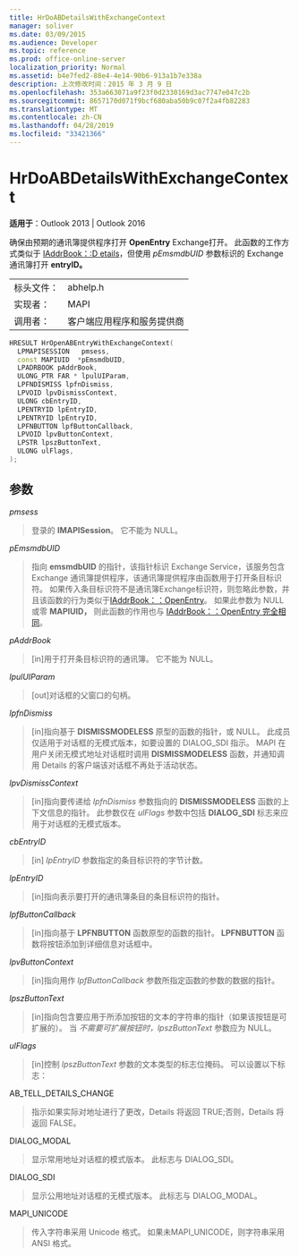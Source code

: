 ```yaml
---
title: HrDoABDetailsWithExchangeContext
manager: soliver
ms.date: 03/09/2015
ms.audience: Developer
ms.topic: reference
ms.prod: office-online-server
localization_priority: Normal
ms.assetid: b4e7fed2-88e4-4e14-90b6-913a1b7e338a
description: 上次修改时间：2015 年 3 月 9 日
ms.openlocfilehash: 353a663071a9f23f0d2330169d3ac7747e047c2b
ms.sourcegitcommit: 8657170d071f9bcf680aba50b9c07f2a4fb82283
ms.translationtype: MT
ms.contentlocale: zh-CN
ms.lasthandoff: 04/28/2019
ms.locfileid: "33421366"
---
```

# <a name="hrdoabdetailswithexchangecontext"></a>HrDoABDetailsWithExchangeContext

  
  
**适用于**：Outlook 2013 | Outlook 2016 
  
确保由预期的通讯簿提供程序打开 **OpenEntry** Exchange打开。 此函数的工作方式类似于 [IAddrBook：:D etails](iaddrbook-details.md)，但使用 _pEmsmdbUID_ 参数标识的 Exchange 通讯簿打开 **entryID。** 
  
|||
|:-----|:-----|
|标头文件：  <br/> |abhelp.h  <br/> |
|实现者：  <br/> |MAPI  <br/> |
|调用者：  <br/> |客户端应用程序和服务提供商  <br/> |
   
```cpp
HRESULT HrOpenABEntryWithExchangeContext(
  LPMAPISESSION   pmsess,
  const MAPIUID  *pEmsmdbUID,
  LPADRBOOK pAddrBook,
  ULONG_PTR FAR * lpulUIParam,
  LPFNDISMISS lpfnDismiss,
  LPVOID lpvDismissContext,
  ULONG cbEntryID,
  LPENTRYID lpEntryID,
  LPENTRYID lpEntryID,
  LPFNBUTTON lpfButtonCallback,
  LPVOID lpvButtonContext,
  LPSTR lpszButtonText,
  ULONG ulFlags,
);
```

## <a name="parameters"></a>参数

 _pmsess_
  
> 登录的 **IMAPISession**。 它不能为 NULL。
    
 _pEmsmdbUID_
  
> 指向 **emsmdbUID** 的指针，该指针标识 Exchange Service，该服务包含 Exchange 通讯簿提供程序，该通讯簿提供程序由函数用于打开条目标识符。 如果传入条目标识符不是通讯簿Exchange标识符，则忽略此参数，并且该函数的行为类似于[IAddrBook：：OpenEntry](iaddrbook-openentry.md)。 如果此参数为 NULL 或零 **MAPIUID，** 则此函数的作用也与 [IAddrBook：：OpenEntry 完全相同](iaddrbook-openentry.md)。 
    
 _pAddrBook_
  
> [in]用于打开条目标识符的通讯簿。 它不能为 NULL。
    
 _lpulUIParam_
  
> [out]对话框的父窗口的句柄。
    
 _lpfnDismiss_
  
> [in]指向基于 **DISMISSMODELESS** 原型的函数的指针，或 NULL。 此成员仅适用于对话框的无模式版本，如要设置的 DIALOG_SDI 指示。 MAPI 在用户关闭无模式地址对话框时调用 **DISMISSMODELESS** 函数，并通知调用 Details 的客户端该对话框不再处于活动状态。 
    
 _lpvDismissContext_
  
> [in]指向要传递给 _lpfnDismiss_ 参数指向的 **DISMISSMODELESS** 函数的上下文信息的指针。 此参数仅在 _ulFlags_ 参数中包括 **DIALOG_SDI** 标志来应用于对话框的无模式版本。 
    
 _cbEntryID_
  
> [in]  _lpEntryID_ 参数指定的条目标识符的字节计数。 
    
 _lpEntryID_
  
> [in]指向表示要打开的通讯簿条目的条目标识符的指针。
    
 _lpfButtonCallback_
  
> [in]指向基于 **LPFNBUTTON** 函数原型的函数的指针。 **LPFNBUTTON** 函数将按钮添加到详细信息对话框中。 
    
 _lpvButtonContext_
  
> [in]指向用作  _lpfButtonCallback_ 参数所指定函数的参数的数据的指针。 
    
 _lpszButtonText_
  
> [in]指向包含要应用于所添加按钮的文本的字符串的指针（如果该按钮是可扩展的）。 当  _不需要可扩展按钮时，lpszButtonText_ 参数应为 NULL。 
    
 _ulFlags_
  
> [in]控制  _lpszButtonText_ 参数的文本类型的标志位掩码。 可以设置以下标志： 
    
AB_TELL_DETAILS_CHANGE
  
> 指示如果实际对地址进行了更改，Details 将返回 TRUE;否则，Details 将返回 FALSE。
    
DIALOG_MODAL
  
> 显示常用地址对话框的模式版本。 此标志与 DIALOG_SDI。
    
DIALOG_SDI
  
> 显示公用地址对话框的无模式版本。 此标志与 DIALOG_MODAL。
    
MAPI_UNICODE
  
> 传入字符串采用 Unicode 格式。 如果未MAPI_UNICODE，则字符串采用 ANSI 格式。
    

